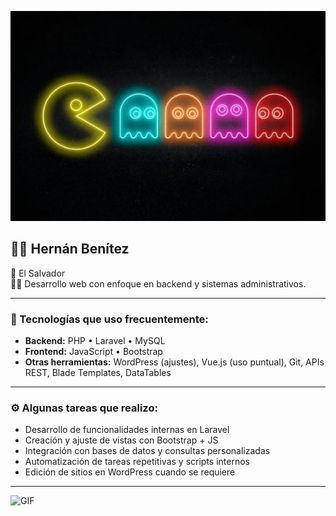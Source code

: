 ![Portada](https://github.com/Hernan820/Hernan820/blob/main/gamming.jpeg?raw=true)


## 👨‍💻 Hernán Benítez

📍 El Salvador  
🧑‍💻 Desarrollo web con enfoque en backend y sistemas administrativos.

---

### 🧰 Tecnologías que uso frecuentemente:

- **Backend:** PHP • Laravel • MySQL  
- **Frontend:** JavaScript • Bootstrap  
- **Otras herramientas:** WordPress (ajustes), Vue.js (uso puntual), Git, APIs REST, Blade Templates, DataTables

---

### ⚙️ Algunas tareas que realizo:

- Desarrollo de funcionalidades internas en Laravel  
- Creación y ajuste de vistas con Bootstrap + JS  
- Integración con bases de datos y consultas personalizadas  
- Automatización de tareas repetitivas y scripts internos  
- Edición de sitios en WordPress cuando se requiere

---

![GIF](https://media.giphy.com/media/qgQUggAC3Pfv687qPC/giphy.gif)
